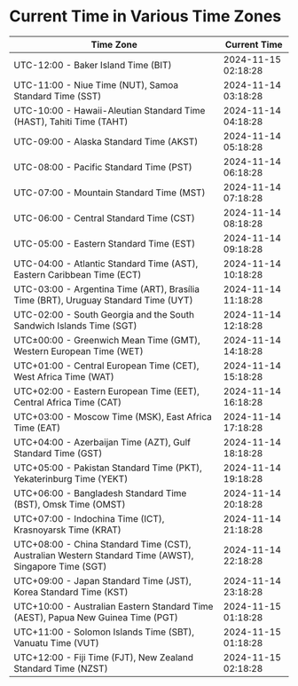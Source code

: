 # Current Time in Various Time Zones

| Time Zone | Current Time |
|-----------|--------------|
| UTC-12:00 - Baker Island Time (BIT) | 2024-11-15 02:18:28 |
| UTC-11:00 - Niue Time (NUT), Samoa Standard Time (SST) | 2024-11-14 03:18:28 |
| UTC-10:00 - Hawaii-Aleutian Standard Time (HAST), Tahiti Time (TAHT) | 2024-11-14 04:18:28 |
| UTC-09:00 - Alaska Standard Time (AKST) | 2024-11-14 05:18:28 |
| UTC-08:00 - Pacific Standard Time (PST) | 2024-11-14 06:18:28 |
| UTC-07:00 - Mountain Standard Time (MST) | 2024-11-14 07:18:28 |
| UTC-06:00 - Central Standard Time (CST) | 2024-11-14 08:18:28 |
| UTC-05:00 - Eastern Standard Time (EST) | 2024-11-14 09:18:28 |
| UTC-04:00 - Atlantic Standard Time (AST), Eastern Caribbean Time (ECT) | 2024-11-14 10:18:28 |
| UTC-03:00 - Argentina Time (ART), Brasília Time (BRT), Uruguay Standard Time (UYT) | 2024-11-14 11:18:28 |
| UTC-02:00 - South Georgia and the South Sandwich Islands Time (SGT) | 2024-11-14 12:18:28 |
| UTC±00:00 - Greenwich Mean Time (GMT), Western European Time (WET) | 2024-11-14 14:18:28 |
| UTC+01:00 - Central European Time (CET), West Africa Time (WAT) | 2024-11-14 15:18:28 |
| UTC+02:00 - Eastern European Time (EET), Central Africa Time (CAT) | 2024-11-14 16:18:28 |
| UTC+03:00 - Moscow Time (MSK), East Africa Time (EAT) | 2024-11-14 17:18:28 |
| UTC+04:00 - Azerbaijan Time (AZT), Gulf Standard Time (GST) | 2024-11-14 18:18:28 |
| UTC+05:00 - Pakistan Standard Time (PKT), Yekaterinburg Time (YEKT) | 2024-11-14 19:18:28 |
| UTC+06:00 - Bangladesh Standard Time (BST), Omsk Time (OMST) | 2024-11-14 20:18:28 |
| UTC+07:00 - Indochina Time (ICT), Krasnoyarsk Time (KRAT) | 2024-11-14 21:18:28 |
| UTC+08:00 - China Standard Time (CST), Australian Western Standard Time (AWST), Singapore Time (SGT) | 2024-11-14 22:18:28 |
| UTC+09:00 - Japan Standard Time (JST), Korea Standard Time (KST) | 2024-11-14 23:18:28 |
| UTC+10:00 - Australian Eastern Standard Time (AEST), Papua New Guinea Time (PGT) | 2024-11-15 01:18:28 |
| UTC+11:00 - Solomon Islands Time (SBT), Vanuatu Time (VUT) | 2024-11-15 01:18:28 |
| UTC+12:00 - Fiji Time (FJT), New Zealand Standard Time (NZST) | 2024-11-15 02:18:28 |
